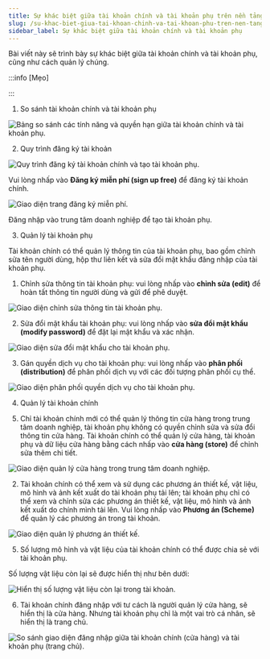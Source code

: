 ```yaml
---
title: Sự khác biệt giữa tài khoản chính và tài khoản phụ trên nền tảng
slug: /su-khac-biet-giua-tai-khoan-chinh-va-tai-khoan-phu-tren-nen-tang
sidebar_label: Sự khác biệt giữa tài khoản chính và tài khoản phụ
---
```


Bài viết này sẽ trình bày sự khác biệt giữa tài khoản chính và tài khoản phụ, cũng như cách quản lý chúng.

:::info [Mẹo]

:::

1. So sánh tài khoản chính và tài khoản phụ

![Bảng so sánh các tính năng và quyền hạn giữa tài khoản chính và tài khoản phụ.](https://storage.googleapis.com/jegavn_kb/images/1592967892659-47665-aW1hZ2U.png)

2. Quy trình đăng ký tài khoản

![Quy trình đăng ký tài khoản chính và tạo tài khoản phụ.](https://storage.googleapis.com/jegavn_kb/images/1592968581505-87926-aW1hZ2U.png)

Vui lòng nhấp vào **Đăng ký miễn phí (sign up free)** để đăng ký tài khoản chính.

![Giao diện trang đăng ký miễn phí.](https://storage.googleapis.com/jegavn_kb/images/1592968622701-38789-aW1hZ2U.png)

Đăng nhập vào trung tâm doanh nghiệp để tạo tài khoản phụ.

3. Quản lý tài khoản phụ

Tài khoản chính có thể quản lý thông tin của tài khoản phụ, bao gồm chỉnh sửa tên người dùng, hộp thư liên kết và sửa đổi mật khẩu đăng nhập của tài khoản phụ.

1. Chỉnh sửa thông tin tài khoản phụ: vui lòng nhấp vào **chỉnh sửa (edit)** để hoàn tất thông tin người dùng và gửi để phê duyệt.

![Giao diện chỉnh sửa thông tin tài khoản phụ.](https://storage.googleapis.com/jegavn_kb/images/1592968053606-87476-aW1hZ2U.png)

2. Sửa đổi mật khẩu tài khoản phụ: vui lòng nhấp vào **sửa đổi mật khẩu (modify password)** để đặt lại mật khẩu và xác nhận.

![Giao diện sửa đổi mật khẩu cho tài khoản phụ.](https://storage.googleapis.com/jegavn_kb/images/1592968689448-73870-aW1hZ2U.png)

3. Gán quyền dịch vụ cho tài khoản phụ: vui lòng nhấp vào **phân phối (distribution)** để phân phối dịch vụ với các đối tượng phân phối cụ thể.

![Giao diện phân phối quyền dịch vụ cho tài khoản phụ.](https://storage.googleapis.com/jegavn_kb/images/1592968785138-11074-aW1hZ2U.png)

4. Quản lý tài khoản chính

1. Chỉ tài khoản chính mới có thể quản lý thông tin cửa hàng trong trung tâm doanh nghiệp, tài khoản phụ không có quyền chỉnh sửa và sửa đổi thông tin cửa hàng. Tài khoản chính có thể quản lý cửa hàng, tài khoản phụ và dữ liệu cửa hàng bằng cách nhấp vào **cửa hàng (store)** để chỉnh sửa thêm chi tiết.

![Giao diện quản lý cửa hàng trong trung tâm doanh nghiệp.](https://storage.googleapis.com/jegavn_kb/images/1592968811049-06670-aW1hZ2U.png)

2. Tài khoản chính có thể xem và sử dụng các phương án thiết kế, vật liệu, mô hình và ảnh kết xuất do tài khoản phụ tải lên; tài khoản phụ chỉ có thể xem và chỉnh sửa các phương án thiết kế, vật liệu, mô hình và ảnh kết xuất do chính mình tải lên. Vui lòng nhấp vào **Phương án (Scheme)** để quản lý các phương án trong tài khoản.

![Giao diện quản lý phương án thiết kế.](https://storage.googleapis.com/jegavn_kb/images/1592968845978-26814-aW1hZ2U.png)

5. Số lượng mô hình và vật liệu của tài khoản chính có thể được chia sẻ với tài khoản phụ.

Số lượng vật liệu còn lại sẽ được hiển thị như bên dưới:

![Hiển thị số lượng vật liệu còn lại trong tài khoản.](https://storage.googleapis.com/jegavn_kb/images/1592968872029-87186-aW1hZ2U.png)

6. Tài khoản chính đăng nhập với tư cách là người quản lý cửa hàng, sẽ hiển thị là cửa hàng. Nhưng tài khoản phụ chỉ là một vai trò cá nhân, sẽ hiển thị là trang chủ.

![So sánh giao diện đăng nhập giữa tài khoản chính (cửa hàng) và tài khoản phụ (trang chủ).](https://storage.googleapis.com/jegavn_kb/images/1592968907566-89106-aW1hZ2U.png)